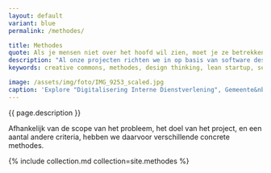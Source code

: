 ```yaml
---
layout: default
variant: blue
permalink: /methodes/

title: Methodes
quote: Als je mensen niet over het hoofd wil zien, moet je ze betrekken in alle fases van het project.
description: "Al onze projecten richten we in op basis van software design thinking methodiek. Dat wil zeggen dat we grofweg dezelfde fases doorlopen: discovery, ideation, development, implementatie, delivery. Dat doen we in human centered, en in co-creatie met de verschillende stakeholders."
keywords: creative commons, methodes, design thinking, lean startup, service design, government digital services, agile, xp

image: /assets/img/foto/IMG_9253_scaled.jpg
caption: 'Explore "Digitalisering Interne Dienstverlening", Gemeente&nbsp;Amsterdam'
---
```

{{ page.description }}

Afhankelijk van de scope van het probleem, het doel van het project, en een aantal andere criteria, hebben we daarvoor verschillende concrete methodes.

{% include collection.md collection=site.methodes %}
